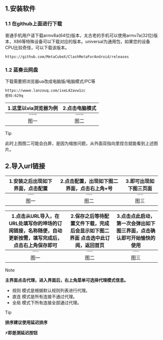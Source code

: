 ## 1.安装软件

### 1.1 在github上面进行下载

普通手机用户请下载armv8a(64位)版本，太古老的手机可以使用armv7a(32位)版本，X86等特殊设备可以下载对应的版本。universal为通用包，如果您的设备CPU比较奇怪，可以下载该版本。

```shell
https://github.com/MetaCubeX/ClashMetaForAndroid/releases
```
### 1.2 蓝奏云网盘

下载需要把浏览器ua改成电脑版/电脑模式/PC等

```shell
https://wwwe.lanzouq.com/ixeL42avw1zc
密码:629q
```
|                    1.这里以via浏览器为例                     |                        2.点击电脑模式                        |
| :----------------------------------------------------------: | :----------------------------------------------------------: |
| <img src="https://hantianzhun.github.io/blog/issues2.1.png" alt="20482.png" style="zoom:25%;" /> | <img src="https://hantianzhun.github.io/blog/issues2.2.png" alt="20483.png" style="zoom:25%;" /> |
|                             图一                             |                             图二                             |

> [!TIP]
> 此时上图图二可能会白屏，是因为缩放问题，从外面双指向里捏合就能看到上述图片。

## 2.导入url链接

|               1.安装之后出现如下界面，点击配置               |         2.点击配置，出现如下图二界面，点击右上角+号          |                    3.即可出现如下图三页面                    |
| :----------------------------------------------------------: | :----------------------------------------------------------: | :----------------------------------------------------------: |
| <img src="https://hantianzhun.github.io/blog/issues2.3.png" alt="20489.png" style="zoom:20%;" /> | <img src="https://hantianzhun.github.io/blog/issues2.4.png" alt="20490.png" style="zoom:20%;" /> | <img src="https://hantianzhun.github.io/blog/issues2.5.png" alt="20491.png" style="zoom:20%;" /> |
|                             图一                             |                             图二                             |                             图三                             |

| 1.点击从URL导入，在URL处填写你的坤场的订阅链接，名称随便，自动更新按需，填写完成后，点击右上角保存即可 | 2.保存之后等待配置文件下载，完成后会显示如下图二界面 点击选中此订阅，返回首页 | 3.点击点此启动，第一次会弹出如下图三界面，点击确认即可开始愉快的使用 |
| :----------------------------------------------------------: | :----------------------------------------------------------: | :----------------------------------------------------------: |
| <img src="https://hantianzhun.github.io/blog/issues2.6.png" alt="20492.png" style="zoom:20%;" /> | <img src="https://hantianzhun.github.io/blog/issues2.7.png" alt="20493.png" style="zoom:20%;" /> | <img src="https://hantianzhun.github.io/blog/issues2.8.png" alt="20494.png" style="zoom:20%;" /> |
|                             图一                             |                             图二                             |                             图三                             |

> [!NOTE]
>
> **主界面点击代理，进入界面后，右上角菜单可选择代理模式信息。**
>
> - 规则 模式是根据默认规则列表进行代理。
> - 直连 模式是所有连接不通过代理。
> - 全局 模式下所有连接全部通过代理。

> [!TIP]
>
> **排序建议使用延迟排序**
>
> **⚡即是测延迟按钮**
